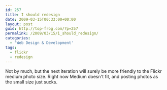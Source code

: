 ```yaml
---
id: 257
title: I should redesign
date: 2009-03-15T00:33:00+00:00
layout: post
guid: http://top-frog.com/?p=257
permalink: /2009/03/15/i_should_redesign/
categories:
  - 'Web Design & Development'
tags:
  - flickr
  - redesign
---
```

Not by much, but the next iteration will surely be more friendly to the Flickr medium photo size. Right now Medium doesn't fit, and posting photos as the small size just sucks.